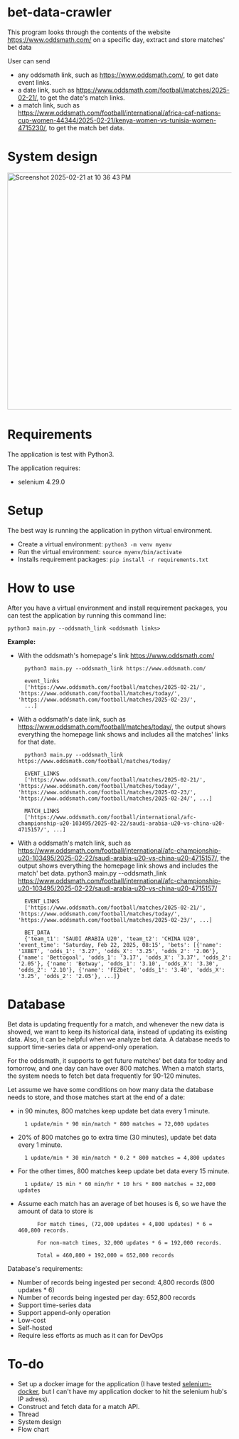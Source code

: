 # bet-data-crawler
This program looks through the contents of the website https://www.oddsmath.com/ on a specific day, extract and store matches' bet data 

User can send
- any oddsmath link, such as https://www.oddsmath.com/, to get date event links.
- a date link, such as https://www.oddsmath.com/football/matches/2025-02-21/, to get the date's match links.
- a match link, such as https://www.oddsmath.com/football/international/africa-caf-nations-cup-women-44344/2025-02-21/kenya-women-vs-tunisia-women-4715230/, to get the match bet data.

# System design
<img width="532" alt="Screenshot 2025-02-21 at 10 36 43 PM" src="https://github.com/user-attachments/assets/6eea9a8d-7c25-4af2-9f49-3e3fb582a0b8" />

# Requirements
The application is test with Python3.

The application requires:
- selenium 4.29.0

# Setup
The best way is running the application in python virtual environment.

- Create a virtual environment:
`python3 -m venv myenv`
- Run the virtual environment:
`source myenv/bin/activate`
- Installs requirement packages:
`pip install -r requirements.txt`

# How to use
After you have a virtual environment and install requirement packages, you can test the application by running this command line:

`python3 main.py --oddsmath_link <oddsmath links>`

**Example:**

- With the oddsmath's homepage's link https://www.oddsmath.com/

        python3 main.py --oddsmath_link https://www.oddsmath.com/

        event_links
        ['https://www.oddsmath.com/football/matches/2025-02-21/', 'https://www.oddsmath.com/football/matches/today/', 'https://www.oddsmath.com/football/matches/2025-02-23/',
        ...]

- With a oddsmath's date link, such as https://www.oddsmath.com/football/matches/today/, the output shows everything the homepage link shows and includes all the matches' links for that date.

        python3 main.py --oddsmath_link https://www.oddsmath.com/football/matches/today/

        EVENT_LINKS
        ['https://www.oddsmath.com/football/matches/2025-02-21/', 'https://www.oddsmath.com/football/matches/today/', 'https://www.oddsmath.com/football/matches/2025-02-23/', 'https://www.oddsmath.com/football/matches/2025-02-24/', ...]
        
        MATCH_LINKS
        ['https://www.oddsmath.com/football/international/afc-championship-u20-103495/2025-02-22/saudi-arabia-u20-vs-china-u20-4715157/', ...]


- With a oddsmath's match link, such as https://www.oddsmath.com/football/international/afc-championship-u20-103495/2025-02-22/saudi-arabia-u20-vs-china-u20-4715157/, the output shows everything the homepage link shows and includes the match' bet data.
        python3 main.py --oddsmath_link https://www.oddsmath.com/football/international/afc-championship-u20-103495/2025-02-22/saudi-arabia-u20-vs-china-u20-4715157/

        EVENT_LINKS
        ['https://www.oddsmath.com/football/matches/2025-02-21/', 'https://www.oddsmath.com/football/matches/today/', 'https://www.oddsmath.com/football/matches/2025-02-23/', ...]

        BET_DATA
        {'team_t1': 'SAUDI ARABIA U20', 'team_t2': 'CHINA U20', 'event_time': 'Saturday, Feb 22, 2025, 08:15', 'bets': [{'name': '1XBET', 'odds_1': '3.27', 'odds_X': '3.25', 'odds_2': '2.06'}, {'name': 'Bettogoal', 'odds_1': '3.17', 'odds_X': '3.37', 'odds_2': '2.05'}, {'name': 'Betway', 'odds_1': '3.10', 'odds_X': '3.30', 'odds_2': '2.10'}, {'name': 'FEZbet', 'odds_1': '3.40', 'odds_X': '3.25', 'odds_2': '2.05'}, ...]}

# Database
Bet data is updating frequently for a match, and whenever the new data is showed, we want to keep its historical data, instead of updating its existing data. Also, it can be helpful when we analyze bet data. A database needs to support time-series data or append-only operation.

For the oddsmath, it supports to get future matches' bet data for today and tomorrow, and one day can have over 800 matches. When a match starts, the system needs to fetch bet data frequently for 90-120 minutes. 

Let assume we have some conditions on how many data the database needs to store, and those matches start at the end of a date:
- in 90 minutes, 800 matches keep update bet data every 1 minute.

        1 update/min * 90 min/match * 800 matches = 72,000 updates

- 20% of 800 matches go to extra time (30 minutes), update bet data every 1 minute.

        1 update/min * 30 min/match * 0.2 * 800 matches = 4,800 updates

- For the other times, 800 matches keep update bet data every 15 minute.

        1 update/ 15 min * 60 min/hr * 10 hrs * 800 matches = 32,000 updates

- Assume each match has an average of bet houses is 6, so we have the amount of data to store is

            For match times, (72,000 updates + 4,800 updates) * 6 = 460,800 records.

            For non-match times, 32,000 updates * 6 = 192,000 records.

            Total = 460,800 + 192,000 = 652,800 records

Database's requirements:
- Number of records being ingested per second: 4,800 records (800 updates * 6)
- Number of records being ingested per day: 652,800 records
- Support time-series data
- Support append-only operation
- Low-cost
- Self-hosted
- Require less efforts as much as it can for DevOps

# To-do
- Set up a docker image for the application (I have tested [selenium-docker](https://github.com/ptruong88/docker-selenium/blob/trunk/docker-compose-v2.yml), but I can't have my application docker to hit the selenium hub's IP adress).
- Construct and fetch data for a match API.
- Thread
- System design
- Flow chart
